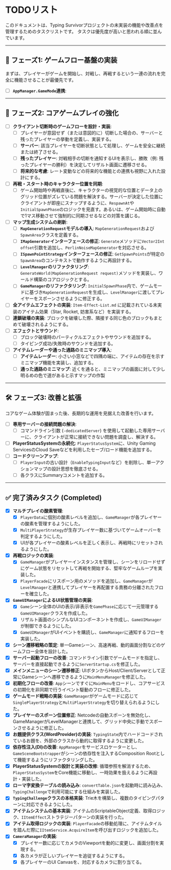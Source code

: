 # TODOリスト

このドキュメントは、Typing Survivorプロジェクトの未実装の機能や改善点を管理するためのタスクリストです。
タスクは優先度が高いと思われる順に並んでいます。

---

## 🚀 フェーズ1: ゲームフロー基盤の実装

まずは、プレイヤーがゲームを開始し、対戦し、再戦するという一連の流れを完全に機能させることが最優先です。

- [ ] **`AppManager.GameMode`連携**:

---

## 🚀 フェーズ2: コアゲームプレイの強化

- [ ] **クライアント切断時のゲームフローを設計・実装**:
    - [ ] プレイヤーが意図せず（または意図的に）切断した場合の、サーバーと残ったプレイヤーの挙動を定義し、実装する。
    - [ ] **サーバー**: 該当プレイヤーを切断状態として処理し、ゲームを安全に継続または終了させる。
    - [ ] **残ったプレイヤー**: 対戦相手の切断を通知するUIを表示し、勝敗（例: 残ったプレイヤーの勝利）を決定してリザルト画面に遷移させる。
    - [ ] **将来的な考慮**: レート変動などの将来的な機能との連携も視野に入れた設計にする。
- [ ] **再戦・スタート時のキャラクター位置を同期**:
    - [ ] ゲーム開始時や再戦直後に、キャラクターの視覚的な位置とデータ上のグリッド位置がズレている問題を解決する。サーバーが決定した位置にクライアントが即座にスナップするように、`RespawnAt`や`InitialSpawnPhase`のロジックを見直す。あるいは、ゲーム開始時に自動で1マス移動させて強制的に同期させるなどの対策を講じる。
- [ ] **マップ生成システムの刷新**:
    - [ ] **`MapGenerationRequest`モデルの導入**: `MapGenerationRequest`および`SpawnArea`クラスを定義する。
    - [ ] **`IMapGenerator`インターフェースの修正**: `Generate`メソッドに`Vector2Int offset`引数を追加し、`PerlinNoiseMapGenerator`を対応させる。
    - [ ] **`ISpawnPointStrategy`インターフェースの修正**: `GetSpawnPoints`が特定の`SpawnArea`のコンテキストで動作するように再設計する。
    - [ ] **`LevelManager`のリファクタリング**: `GenerateWorld(MapGenerationRequest request)`メソッドを実装し、ワールド構築のコアロジックとする。
    - [ ] **`GameManager`のリファクタリング**: `InitialSpawnPhase`内で、ゲームモードに基づき`MapGenerationRequest`を生成し、`LevelManager`に渡してプレイヤーをスポーンさせるように修正する。
- [ ] **全アイテムエフェクトの実装**: `Item-Effect-List.md` に記載されている未実装のアイテム効果（Star, Rocket, 妨害系など）を実装する。
- [ ] **連鎖破壊の実装**: ブロックを破壊した際、隣接する同じ色のブロックもまとめて破壊されるようにする。
- [ ] **エフェクトとサウンド**:
    - [ ] ブロック破壊時のパーティクルエフェクトやサウンドを追加する。
    - [ ] タイピング成功/失敗時のサウンドを追加する。
- [ ] **アイテムレーダーや通った通路のミニマップ導入**:
    - [ ] **アイテムレーダー**: 小さい小窓などで四隅の端に、アイテムの存在を示すミニマップ機能を実装し、追加する。
    - [ ] **通った通路のミニマップ**: 近くを通ると、ミニマップの画面に対して少し明るめの色で道があると示すマップの作製

---

## 🛠️ フェーズ3: 改善と拡張

コアなゲーム体験が固まった後、長期的な運用を見据えた改善を行います。

- [ ] **専用サーバーの接続問題の解決**:
    - [ ] コマンドライン引数 (`-dedicatedServer`) を使用して起動した専用サーバーに、クライアントが正常に接続できない問題を調査し、解決する。
- [ ] **PlayerStatusSystemの永続化**: `PlayerStatusSystem`に、Unity Gaming ServicesのCloud Saveなどを利用したセーブ/ロード機能を追加する。
- [ ] **コードクリーンアップ**:
    - [ ] `PlayerInput`の古い設計（`EnableTypingInput`など）を削除し、単一アクションマップの設計思想を徹底させる。
    - [ ] 各クラスにSummaryコメントを追加する。

---

## ✅ 完了済みタスク (Completed)

- [x] **マルチプレイの酸素管理**:
    - [x] `PlayerData`に個別の酸素レベルを追加し、`GameManager`が各プレイヤーの酸素を管理するようにした。
    - [x] `MultiPlayerStrategy`が生存プレイヤー数に基づいてゲームオーバーを判定するようにした。
    - [x] UIが各プレイヤーの酸素レベルを正しく表示し、再戦時にリセットされるようにした。
- [x] **再戦ロジックの実装**:
    - [x] `GameManager`がプレイヤーインスタンスを管理し、シーンをリロードせずにゲーム状態をリセットして再戦を開始する、堅牢なゲームループを実装した。
    - [x] `PlayerFacade`にリスポーン用のメソッドを追加し、`GameManager`が`LevelManager`と連携してプレイヤーを再配置する責務の分離されたフローを確立した。
- [x] **`GameUIManager`によるUI状態管理の実装**:
    - [x] `Game`シーン全体のUIの表示/非表示を`GamePhase`に応じて一元管理する`GameUIManager`クラスを作成した。
    - [x] リザルト画面のシンプルなUIコンポーネントを作成し、`GameUIManager`が制御できるようにした。
    - [x] `GameUIManager`がUIイベントを購読し、`GameManager`に通知するフローを実装した。
- [x] **シーン遷移戦略の策定**: 単一Gameシーン、高速再戦、動的画面分割などのゲームフロー全体を設計した。
- [x] **サーバー起動フローの改善**: コマンドライン引数でゲームモードを指定し、サーバーを直接起動できるように`ServerStartup.cs`を修正した。
- [x] **メインメニューのシーン遷移修正**: UIボタンからHost/Client/Serverとして正常にGameシーンへ遷移できるように`MainMenuManager`を修正した。
- [x] **初期化フローの改善**: `App`シーンですぐに`MainMenu`をロードし、コアサービスの初期化を非同期で行うイベント駆動のフローに修正した。
- [x] **ゲームモード戦略の実装**: `GameManager`がゲームモードに応じて`SinglePlayerStrategy`と`MultiPlayerStrategy`を切り替えられるようにした。
- [x] **プレイヤーのスポーン位置修正**: Netcodeの自動スポーンを無効化し、GameManagerがLevelManagerと連携して、グリッド中央に手動でスポーンさせるように修正した。
- [x] **お題提供クラス(WordProvider)の実装**: `TypingState`内でハードコードされているお題を、外部のクラスから動的に取得するように変更した。
- [x] **依存性注入(DI)の改善**: `AppManager`をサービスロケーターとし、`GameSceneBootstrapper`がシーンの依存性を注入するComposition Rootとして機能するようにリファクタリングした。
- [x] **PlayerStatusSystemの設計と実装の改修**: 循環参照を解消するため、`PlayerStatusSystem`をCore機能に移動し、一時効果を扱えるように再設計・実装した。
- [x] **ローマ字変換テーブルの読み込み**: `convertTable.json`を起動時に読み込み、`TypingChallenge`で利用可能にする仕組みを実装した。
- [x] **`TypingChallenge`クラスの本格実装**: Trie木を構築し、複数のタイピングパターンに対応できるようにした。
- [x] **アイテムシステムの基本実装**: アイテムのScriptableObject定義、取得ロジック、`IItemEffect`ストラテジーパターンの実装を行った。
- [x] **アイテム取得ロジックの実装**: `PlayerFacade`の移動処理に、アイテムタイルを踏んだ際に`IItemService.AcquireItem`を呼び出すロジックを追加した。
- [x] **`CameraManager`の実装**:
    - [x] プレイヤー数に応じてカメラのViewportを動的に変更し、画面分割を実現する。
    - [x] 各カメラが正しいプレイヤーを追従するようにする。
    - [x] 各プレイヤーのUI Canvasを、対応するカメラに割り当てる。